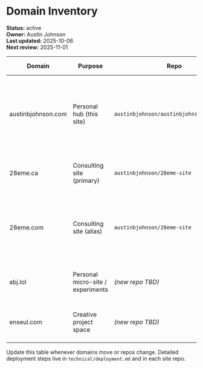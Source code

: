# Domain Inventory

**Status:** active  
**Owner:** Austin Johnson  
**Last updated:** 2025-10-06  
**Next review:** 2025-11-01

| Domain | Purpose | Repo | Deployment Notes |
|--------|---------|------|------------------|
| austinbjohnson.com | Personal hub (this site) | `austinbjohnson/austinbjohnson.github.io` | CNAME committed; update Squarespace DNS (four GitHub A records + `www` CNAME) and toggle custom domain in Pages. |
| 28eme.ca | Consulting site (primary) | `austinbjohnson/28eme-site` | Live on GitHub Pages `main`; DNS pointed at GitHub IPs with HTTPS enforced. |
| 28eme.com | Consulting site (alias) | `austinbjohnson/28eme-site` | Squarespace domain forwarding -> `https://28eme.ca` (requires removing their default DNS before saving rule). |
| abj.lol | Personal micro-site / experiments | *(new repo TBD)* | Scaffold simple landing page; GitHub Pages deployment plan pending. |
| enseul.com | Creative project space | *(new repo TBD)* | Scaffold simple landing page; GitHub Pages deployment plan pending. |

Update this table whenever domains move or repos change. Detailed deployment steps live in `technical/deployment.md` and in each site repo.
